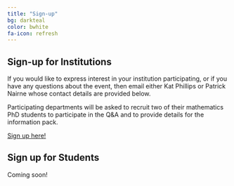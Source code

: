 ```yaml
---
title: "Sign-up"
bg: darkteal
color: bwhite
fa-icon: refresh
---
```


## Sign-up for Institutions


If you would like to express interest in your institution participating, or if you have any questions about the event, then email either Kat Phillips or Patrick Nairne whose contact details are provided below.

Participating departments will be asked to recruit two of their mathematics PhD students to participate in the Q&A and to provide details for the information pack.


<a href="https://forms.office.com/r/qVQe7HGtpk">Sign up here! </a>

## Sign up for Students 

Coming soon! 
